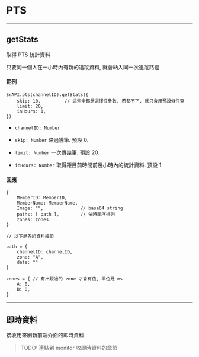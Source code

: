 # PTS

---

## getStats

取得 PTS 統計資料

只要同一個人在一小時內有新的追蹤資料, 就會納入同一次追蹤路徑

#### 範例

```
SrAPI.pts(channelID).getStats({
    skip: 10,         // 這些全都是選擇性參數, 若都不下, 就只會用預設條件查 
    limit: 20,
    inHours: 1,       
})
```

- `channelID: Number`

- `skip: Number` 略過幾筆. 預設 0.

- `limit: Number` 一次傳幾筆. 預設 20.

- `inHours: Number` 取得距目前時間前幾小時內的統計資料. 預設 1.

#### 回應

```
{
    MemberID: MemberID,
    MemberName: MemberName,
    Image: "",              // base64 string
    paths: [ path ],        // 依時間序排列
    zones: zones
}

// 以下是各組資料細節

path = {
    channelID: channelID,
    zone: "A",
    date: ""
}

zones = { // 有出現過的 zone 才會有值, 單位是 ms
    A: 0,
    B: 0,
}

```

---

## 即時資料

接收用來刷新前端介面的即時資料

> TODO: 連結到 monitor 收即時資料的章節
